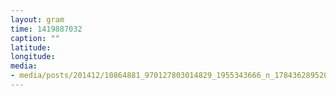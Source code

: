 ```yaml
---
layout: gram
time: 1419887032
caption: ""
latitude: 
longitude: 
media:
- media/posts/201412/10864881_970127803014829_1955343666_n_17843628952000351.jpg
---
```

